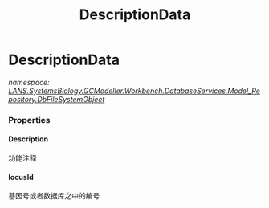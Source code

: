 ﻿---
title: DescriptionData
---

# DescriptionData
_namespace: [LANS.SystemsBiology.GCModeller.Workbench.DatabaseServices.Model_Repository.DbFileSystemObject](N-LANS.SystemsBiology.GCModeller.Workbench.DatabaseServices.Model_Repository.DbFileSystemObject.html)_





### Properties

#### Description
功能注释
#### locusId
基因号或者数据库之中的编号

